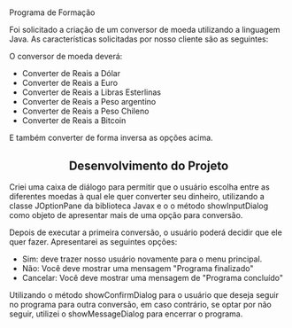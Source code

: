# 
Programa de Formação

Foi solicitado a criação de um conversor de moeda utilizando a linguagem Java. 
As características solicitadas por nosso cliente são as seguintes:

O conversor de moeda deverá:

- Converter de Reais a Dólar
- Converter de Reais a Euro
- Converter de Reais a Libras Esterlinas
- Converter de Reais a Peso argentino
- Converter de Reais a Peso Chileno
- Converter de Reais a Bitcoin
  
E também converter de forma inversa as opções acima.

<h2  align="center">Desenvolvimento do Projeto</h2>

Criei uma caixa de diálogo para permitir que o usuário escolha entre as diferentes moedas à qual ele quer converter seu dinheiro, utilizando a classe JOptionPane da biblioteca Javax e o o método showInputDialog como objeto de apresentar mais de uma opção para conversão.

Depois de executar a primeira conversão, o usuário poderá decidir que ele quer fazer.
Apresentarei as seguintes opções:

- Sim: deve trazer nosso usuário novamente para o menu principal.
- Não: Você deve mostrar uma mensagem "Programa finalizado"
- Cancelar: Você deve mostrar uma mensagem de "Programa concluído"
  
Utilizando o método showConfirmDialog para o usuário que deseja seguir no programa para outra conversão, em caso contrário, se optar por não seguir, utilizei o showMessageDialog para encerrar o programa.
